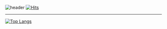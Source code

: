 ![header](https://capsule-render.vercel.app/api?type=waving&color=timeGradient&height=70&section=header&fontSize=30&fontAlignY=30)
[![Hits](https://hits.seeyoufarm.com/api/count/incr/badge.svg?url=https%3A%2F%2Fgithub.com%2Fzzerii%2Fhit-counter&count_bg=%2347A3FF&title_bg=%23D49CFF&icon=&icon_color=%23E7E7E7&title=hits&edge_flat=false)](https://github.com/sig2nya)</br>

* * *
﻿[![Top Langs](https://github-readme-stats.vercel.app/api/top-langs/?username=sig2nya&langs_count=5&layout=compact&theme=dark)](https://github.com/sig2nya)﻿

